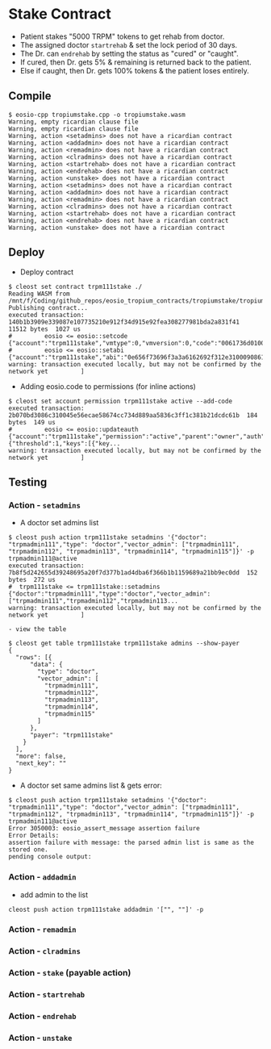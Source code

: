 # Stake Contract
* Patient stakes "5000 TRPM" tokens to get rehab from doctor.
* The assigned doctor `startrehab` & set the lock period of 30 days.
* The Dr. can `endrehab` by setting the status as "cured" or "caught".
* If cured, then Dr. gets 5% & remaining is returned back to the patient.
* Else if caught, then Dr. gets 100% tokens & the patient loses entirely.

## Compile
```console
$ eosio-cpp tropiumstake.cpp -o tropiumstake.wasm
Warning, empty ricardian clause file
Warning, empty ricardian clause file
Warning, action <setadmins> does not have a ricardian contract
Warning, action <addadmin> does not have a ricardian contract
Warning, action <remadmin> does not have a ricardian contract
Warning, action <clradmins> does not have a ricardian contract
Warning, action <startrehab> does not have a ricardian contract
Warning, action <endrehab> does not have a ricardian contract
Warning, action <unstake> does not have a ricardian contract
Warning, action <setadmins> does not have a ricardian contract
Warning, action <addadmin> does not have a ricardian contract
Warning, action <remadmin> does not have a ricardian contract
Warning, action <clradmins> does not have a ricardian contract
Warning, action <startrehab> does not have a ricardian contract
Warning, action <endrehab> does not have a ricardian contract
Warning, action <unstake> does not have a ricardian contract
```

## Deploy
* Deploy contract
```console
$ cleost set contract trpm111stake ./
Reading WASM from /mnt/f/Coding/github_repos/eosio_tropium_contracts/tropiumstake/tropiumstake.wasm...
Publishing contract...
executed transaction: 140b1b3909e339087e107735210e912f34d915e92fea308277981bda2a831f41  11512 bytes  1027 us
#         eosio <= eosio::setcode               {"account":"trpm111stake","vmtype":0,"vmversion":0,"code":"0061736d0100000001c6011f60000060017e00600...
#         eosio <= eosio::setabi                {"account":"trpm111stake","abi":"0e656f73696f3a3a6162692f312e3100090861646461646d696e000306646f63746...
warning: transaction executed locally, but may not be confirmed by the network yet         ]
```
* Adding eosio.code to permissions (for inline actions)
```console
$ cleost set account permission trpm111stake active --add-code
executed transaction: 2b070bd3086c310045e56ecae58674cc734d889aa5836c3ff1c381b21dcdc61b  184 bytes  149 us
#         eosio <= eosio::updateauth            {"account":"trpm111stake","permission":"active","parent":"owner","auth":{"threshold":1,"keys":[{"key...
warning: transaction executed locally, but may not be confirmed by the network yet         ]
```

## Testing
### Action - `setadmins`
* A doctor set admins list
```console
$ cleost push action trpm111stake setadmins '{"doctor": "trpmadmin111","type": "doctor","vector_admin": ["trpmadmin111", "trpmadmin112", "trpmadmin113", "trpmadmin114", "trpmadmin115"]}' -p trpmadmin111@active
executed transaction: 7b8f5d242655d39248695a20f7d377b1ad4dba6f366b1b1159689a21bb9ec0dd  152 bytes  272 us
#  trpm111stake <= trpm111stake::setadmins      {"doctor":"trpmadmin111","type":"doctor","vector_admin":["trpmadmin111","trpmadmin112","trpmadmin113...
warning: transaction executed locally, but may not be confirmed by the network yet         ]
```
	- view the table
```console
$ cleost get table trpm111stake trpm111stake admins --show-payer
{
  "rows": [{
      "data": {
        "type": "doctor",
        "vector_admin": [
          "trpmadmin111",
          "trpmadmin112",
          "trpmadmin113",
          "trpmadmin114",
          "trpmadmin115"
        ]
      },
      "payer": "trpm111stake"
    }
  ],
  "more": false,
  "next_key": ""
}
```
* A doctor set same admins list & gets error:
```console
$ cleost push action trpm111stake setadmins '{"doctor": "trpmadmin111","type": "doctor","vector_admin": ["trpmadmin111", "trpmadmin112", "trpmadmin113", "trpmadmin114", "trpmadmin115"]}' -p trpmadmin111@active
Error 3050003: eosio_assert_message assertion failure
Error Details:
assertion failure with message: the parsed admin list is same as the stored one.
pending console output:
```

### Action - `addadmin`
* add admin to the list
```console
cleost push action trpm111stake addadmin '["", ""]' -p 
```

### Action - `remadmin`
### Action - `clradmins`
### Action - `stake` (payable action)
### Action - `startrehab`
### Action - `endrehab`
### Action - `unstake`
